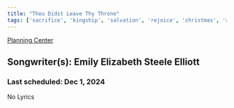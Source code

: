 ```yaml
---
title: "Thou Didst Leave Thy Throne"
tags: ['sacrifice', 'kingship', 'salvation', 'rejoice', 'christmas', 'son-of-god']
---
```


[Planning Center](https://services.planningcenteronline.com/songs/27252590)

## Songwriter(s): Emily Elizabeth Steele Elliott
### Last scheduled: Dec 1, 2024          

No Lyrics

